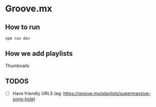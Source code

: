 # Groove.mx


## How to run
```
npm run dev
```

## How we add playlists

Thumbnails

## TODOS

-[ ] Have friendly URLS (eg: https://groove.mx/playlists/supermassive-song-hole)
